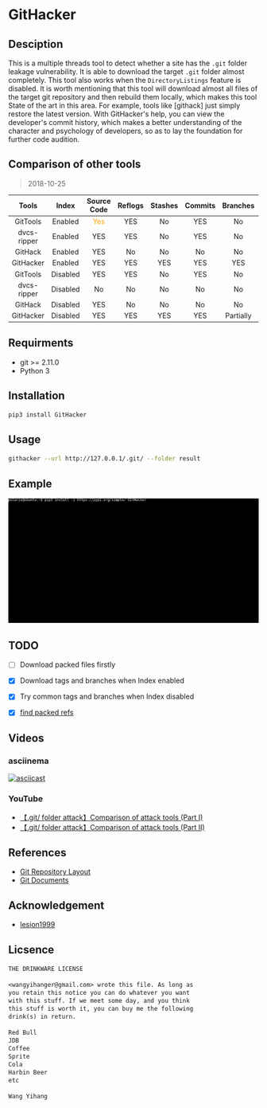 # GitHacker

## Desciption

This is a multiple threads tool to detect whether a site has the `.git` folder 
leakage vulnerability. It is able to download the target `.git` folder almost 
completely. This tool also works when the `DirectoryListings` feature is 
disabled. It is worth mentioning that this tool will download almost all files 
of the target git repository and then rebuild them locally, which makes this 
tool State of the art in this area. For example, tools like [githack] just 
simply restore the latest version. With GitHacker's help, you can view the 
developer's commit history, which makes a better understanding of the character 
and psychology of developers, so as to lay the foundation for further code 
audition.

## Comparison of other tools

> 2018-10-25

|    Tools    |   Index  | Source Code | Reflogs | Stashes | Commits |  Branches | Remotes |    Tags   |
|:-----------:|:--------:|:-----------:|:-------:|:-------:|:-------:|:---------:|:-------:|:---------:|
|   GitTools  |  Enabled |     <span style="color:orange;">Yes</span>     |   YES   |    No   |   YES   |     No    |   YES   |     No    |
| dvcs-ripper |  Enabled |     YES     |   YES   |    No   |   YES   |     No    |   YES   |     No    |
|   GitHack   |  Enabled |     YES     |    No   |    No   |    No   |     No    |    No   |     No    |
|  GitHacker  |  Enabled |     YES     |   YES   |   YES   |   YES   |    YES    |   YES   |    YES    |
|   GitTools  | Disabled |     YES     |   YES   |    No   |   YES   |     No    |   YES   |     No    |
| dvcs-ripper | Disabled |      No     |    No   |    No   |    No   |     No    |    No   |     No    |
|   GitHack   | Disabled |     YES     |    No   |    No   |    No   |     No    |    No   |     No    |
|  GitHacker  | Disabled |     YES     |   YES   |   YES   |   YES   | Partially |   YES   | Partially |

## Requirments

* git >= 2.11.0
* Python 3

## Installation

```
pip3 install GitHacker
```

## Usage

```bash
githacker --url http://127.0.0.1/.git/ --folder result
```

## Example

![Demo](./figure/demo.gif)

## TODO

- [ ] Download packed files firstly
- [x] Download tags and branches when Index enabled
- [x] Try common tags and branches when Index disabled
- [x] [find packed refs](https://github.com/WangYihang/GitHacker/issues/1#issuecomment-487135667)


## Videos
### asciinema

[![asciicast](https://asciinema.org/a/xgRmZ9dNvzhe3T2XRYDJe15Rj.png)](https://asciinema.org/a/xgRmZ9dNvzhe3T2XRYDJe15Rj)

### YouTube
* [【.git/ folder attack】Comparison of attack tools (Part I)](https://www.youtube.com/watch?v=Bs3QpVGf2uk)
* [【.git/ folder attack】Comparison of attack tools (Part II)](https://www.youtube.com/watch?v=Xzg4kQt4qEo)

## References

* [Git Repository Layout](https://mirrors.edge.kernel.org/pub/software/scm/git/docs/gitrepository-layout.html)
* [Git Documents](https://git-scm.com/docs)

## Acknowledgement
- [lesion1999](https://github.com/lesion1999)

## Licsence
```
THE DRINKWARE LICENSE

<wangyihanger@gmail.com> wrote this file. As long as 
you retain this notice you can do whatever you want 
with this stuff. If we meet some day, and you think 
this stuff is worth it, you can buy me the following
drink(s) in return.

Red Bull
JDB
Coffee
Sprite
Cola
Harbin Beer
etc

Wang Yihang
```
